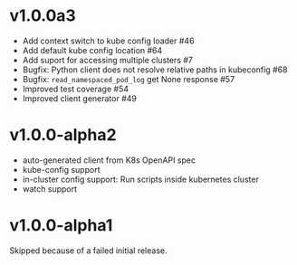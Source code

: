 # v1.0.0a3

- Add context switch to kube config loader #46 
- Add default kube config location #64
- Add suport for accessing multiple clusters #7
- Bugfix: Python client does not resolve relative paths in kubeconfig #68
- Bugfix: `read_namespaced_pod_log` get None response #57
- Improved test coverage #54
- Improved client generator #49

# v1.0.0-alpha2

- auto-generated client from K8s OpenAPI spec
- kube-config support
- in-cluster config support: Run scripts inside kubernetes cluster
- watch support

# v1.0.0-alpha1
Skipped because of a failed initial release.

